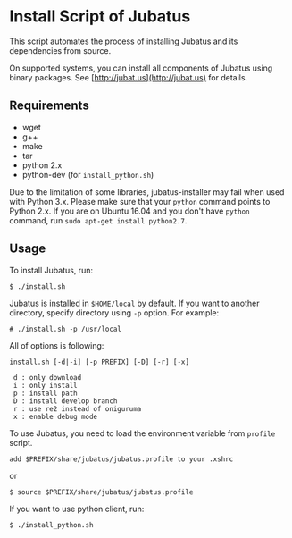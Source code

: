 Install Script of Jubatus
=========================

This script automates the process of installing Jubatus and its dependencies from source.

On supported systems, you can install all components of Jubatus using binary packages. See [http://jubat.us](http://jubat.us) for details.


Requirements
------------

* wget
* g++
* make
* tar
* python 2.x
* python-dev (for `install_python.sh`)

Due to the limitation of some libraries, jubatus-installer may fail when used with Python 3.x.
Please make sure that your `python` command points to Python 2.x.
If you are on Ubuntu 16.04 and you don't have `python` command, run `sudo apt-get install python2.7`.

Usage
-----

To install Jubatus, run:

```
$ ./install.sh
```

Jubatus is installed in `$HOME/local` by default. If you want to another directory, specify directory using `-p` option.
For example:

```
# ./install.sh -p /usr/local
```

All of options is following:

```
install.sh [-d|-i] [-p PREFIX] [-D] [-r] [-x]

 d : only download
 i : only install
 p : install path
 D : install develop branch
 r : use re2 instead of oniguruma
 x : enable debug mode
```

To use Jubatus, you need to load the environment variable from `profile` script.

```
add $PREFIX/share/jubatus/jubatus.profile to your .xshrc
```

or

```
$ source $PREFIX/share/jubatus/jubatus.profile
```


If you want to use python client, run:

```
$ ./install_python.sh
```
